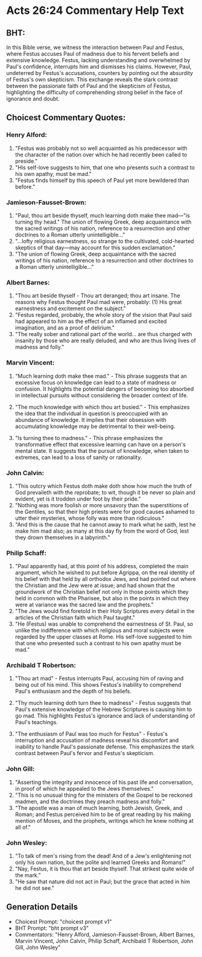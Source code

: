 # Acts 26:24 Commentary Help Text

## BHT:
In this Bible verse, we witness the interaction between Paul and Festus, where Festus accuses Paul of madness due to his fervent beliefs and extensive knowledge. Festus, lacking understanding and overwhelmed by Paul's confidence, interrupts him and dismisses his claims. However, Paul, undeterred by Festus's accusations, counters by pointing out the absurdity of Festus's own skepticism. This exchange reveals the stark contrast between the passionate faith of Paul and the skepticism of Festus, highlighting the difficulty of comprehending strong belief in the face of ignorance and doubt.

## Choicest Commentary Quotes:
### Henry Alford:
1. "Festus was probably not so well acquainted as his predecessor with the character of the nation over which he had recently been called to preside."
2. "His self-love suggests to him, that one who presents such a contrast to his own apathy, must be mad."
3. "Festus finds himself by this speech of Paul yet more bewildered than before."

### Jamieson-Fausset-Brown:
1. "Paul, thou art beside thyself, much learning doth make thee mad—"is turning thy head." The union of flowing Greek, deep acquaintance with the sacred writings of his nation, reference to a resurrection and other doctrines to a Roman utterly unintelligible..."
2. "...lofty religious earnestness, so strange to the cultivated, cold-hearted skeptics of that day—may account for this sudden exclamation."
3. "The union of flowing Greek, deep acquaintance with the sacred writings of his nation, reference to a resurrection and other doctrines to a Roman utterly unintelligible..."

### Albert Barnes:
1. "Thou art beside thyself - Thou art deranged; thou art insane. The reasons why Festus thought Paul mad were, probably: (1) His great earnestness and excitement on the subject."
2. "Festus regarded, probably, the whole story of the vision that Paul said had appeared to him as the effect of an inflamed and excited imagination, and as a proof of delirium."
3. "The really sober and rational part of the world... are thus charged with insanity by those who are really deluded, and who are thus living lives of madness and folly."

### Marvin Vincent:
1. "Much learning doth make thee mad." - This phrase suggests that an excessive focus on knowledge can lead to a state of madness or confusion. It highlights the potential dangers of becoming too absorbed in intellectual pursuits without considering the broader context of life.

2. "The much knowledge with which thou art busied." - This emphasizes the idea that the individual in question is preoccupied with an abundance of knowledge. It implies that their obsession with accumulating knowledge may be detrimental to their well-being.

3. "Is turning thee to madness." - This phrase emphasizes the transformative effect that excessive learning can have on a person's mental state. It suggests that the pursuit of knowledge, when taken to extremes, can lead to a loss of sanity or rationality.

### John Calvin:
1. "This outcry which Festus doth make doth show how much the truth of God prevaileth with the reprobate; to wit, though it be never so plain and evident, yet is it trodden under foot by their pride."
2. "Nothing was more foolish or more unsavory than the superstitions of the Gentiles, so that their high priests were for good causes ashamed to utter their mysteries, whose folly was more than ridiculous."
3. "And this is the cause that he cannot away to mark what he saith, lest he make him mad also; as many at this day fly from the word of God, lest they drown themselves in a labyrinth."

### Philip Schaff:
1. "Paul apparently had, at this point of his address, completed the main argument, which he wished to put before Agrippa, on the real identity of his belief with that held by all orthodox Jews, and had pointed out where the Christian and the Jew were at issue; and had shown that the groundwork of the Christian belief not only in those points which they held in common with the Pharisee, but also in the points in which they were at variance was the sacred law and the prophets."
2. "The Jews would find foretold in their Holy Scriptures every detail in the articles of the Christian faith which Paul taught."
3. "He (Festus) was unable to comprehend the earnestness of St. Paul, so unlike the indifference with which religious and moral subjects were regarded by the upper classes at Rome. His self-love suggested to him that one who presented such a contrast to his own apathy must be mad."

### Archibald T Robertson:
1. "Thou art mad" - Festus interrupts Paul, accusing him of raving and being out of his mind. This shows Festus's inability to comprehend Paul's enthusiasm and the depth of his beliefs.

2. "Thy much learning doth turn thee to madness" - Festus suggests that Paul's extensive knowledge of the Hebrew Scriptures is causing him to go mad. This highlights Festus's ignorance and lack of understanding of Paul's teachings.

3. "The enthusiasm of Paul was too much for Festus" - Festus's interruption and accusation of madness reveal his discomfort and inability to handle Paul's passionate defense. This emphasizes the stark contrast between Paul's fervor and Festus's skepticism.

### John Gill:
1. "Asserting the integrity and innocence of his past life and conversation, in proof of which he appealed to the Jews themselves."
2. "This is no unusual thing for the ministers of the Gospel to be reckoned madmen, and the doctrines they preach madness and folly."
3. "The apostle was a man of much learning, both Jewish, Greek, and Roman; and Festus perceived him to be of great reading by his making mention of Moses, and the prophets, writings which he knew nothing at all of."

### John Wesley:
1. "To talk of men's rising from the dead! And of a Jew's enlightening not only his own nation, but the polite and learned Greeks and Romans!"
2. "Nay, Festus, it is thou that art beside thyself. That strikest quite wide of the mark."
3. "He saw that nature did not act in Paul; but the grace that acted in him he did not see."


## Generation Details
- Choicest Prompt: "choicest prompt v1"
- BHT Prompt: "bht prompt v3"
- Commentators: "Henry Alford, Jamieson-Fausset-Brown, Albert Barnes, Marvin Vincent, John Calvin, Philip Schaff, Archibald T Robertson, John Gill, John Wesley"
